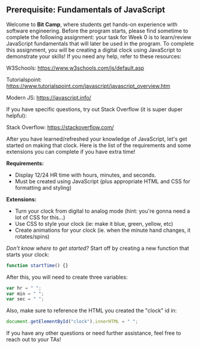 ## Prerequisite: Fundamentals of JavaScript

Welcome to **Bit Camp**, where students get hands-on experience with software engineering. Before the program starts, please find sometime to complete the following assignment: your task for Week 0 is to learn/review JavaScript fundamentals that will later be used in the program. To complete this assignment, you will be creating a digital clock using JavaScript to demonstrate your skills! If you need any help, refer to these resources:

W3Schools: https://www.w3schools.com/js/default.asp

Tutorialspoint: https://www.tutorialspoint.com/javascript/javascript_overview.htm

Modern JS: https://javascript.info/

If you have specific questions, try out Stack Overflow (it is super duper helpful):

Stack Overflow: https://stackoverflow.com/

After you have learned/refreshed your knowledge of JavaScript, let's get started on making that clock. Here is the list of the requirements and some extensions you can complete if you have extra time!

**Requirements:**

- Display 12/24 HR time with hours, minutes, and seconds.
- Must be created using JavaScript (plus appropriate HTML and CSS for formatting and styling)

**Extensions:**

- Turn your clock from digital to analog mode (hint: you're gonna need a lot of CSS for this...)
- Use CSS to style your clock (ie: make it blue, green, yellow, etc)
- Create animations for your clock (ie. when the minute hand changes, it rotates/spins)

*Don't know where to get started?* Start off by creating a new function that starts your clock:

```js
function startTime() {}
```

After this, you will need to create three variables:

```javascript
var hr = " ";
var min = " ";
var sec = " ";
```

Also, make sure to reference the HTML you created the "clock" id in:

```javascript
document.getElementById("clock").innerHTML = " ";
```

If you have any other questions or need further assistance, feel free to reach out to your TAs!
